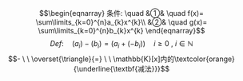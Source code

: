 $$\begin{eqnarray}
条件: \quad
&①& \quad f(x)= \sum\limits_{k=0}^{n}a_{k}x^{k}\\
&②& \quad g(x)= \sum\limits_{k=0}^{n}b_{k}x^{k}
\end{eqnarray}$$
$$ Def: \quad (a_{i})-(b_{i}) = (a_{i}+ (-b_{i})) \quad i  \geqslant 0 \ , \ i \in \mathbb{N}$$
$$-  \ \  \overset{\triangle}{=} \ \ \mathbb{K}[x]内的\textcolor{orange}{\underline{\textbf{减法}}}$$